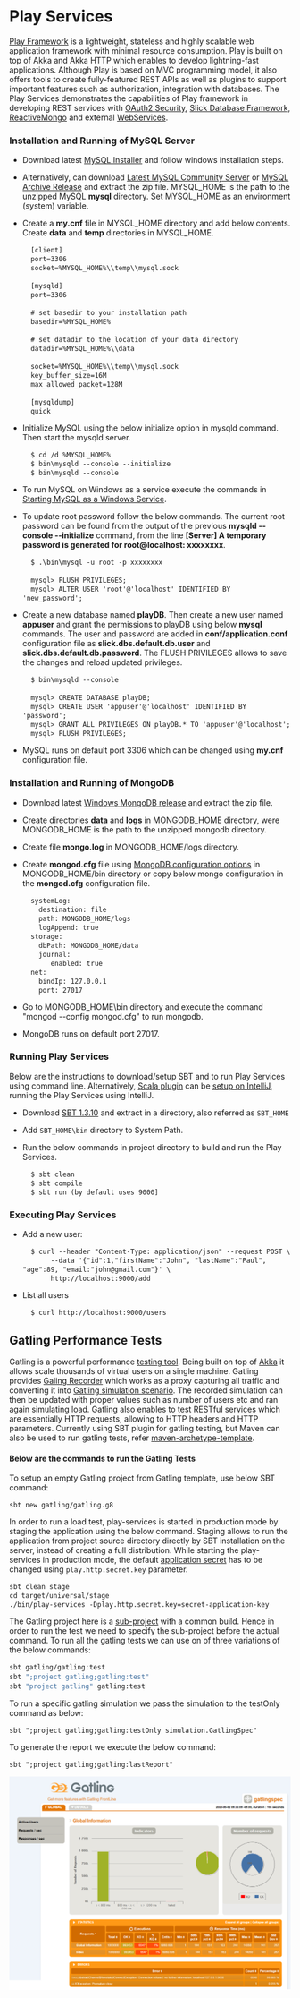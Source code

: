 # Play Services

[Play Framework](https://www.playframework.com/documentation/2.8.x/Home) is a lightweight, stateless and highly scalable web application framework with minimal resource consumption. Play is built on top of Akka and Akka HTTP which enables to develop lightning-fast applications. Although Play is based on MVC programming model, it also offers tools to create fully-featured REST APIs as well as plugins to support important features such as authorization, integration with databases. The Play Services demonstrates the capabilities of Play framework in developing REST services with [OAuth2 Security](https://github.com/nulab/play2-oauth2-provider), [Slick Database Framework](https://www.playframework.com/documentation/2.8.x/PlaySlick), [ReactiveMongo](http://reactivemongo.org/) and external [WebServices](https://www.playframework.com/documentation/2.8.x/ScalaWS).

### Installation and Running of MySQL Server

* Download latest [MySQL Installer](https://dev.mysql.com/downloads/installer/) and follow windows installation steps.
* Alternatively, can download [Latest MySQL Community Server](https://dev.mysql.com/downloads/mysql/) or [MySQL Archive Release](https://downloads.mysql.com/archives/community/) and extract the zip file. MYSQL_HOME is the path to the unzipped MySQL **mysql** directory. Set MYSQL_HOME as an environment (system) variable.
* Create a **my.cnf** file in MYSQL_HOME directory and add below contents. Create **data** and **temp** directories in MYSQL_HOME.

        [client]
        port=3306
        socket=%MYSQL_HOME%\\temp\\mysql.sock

        [mysqld]
        port=3306

        # set basedir to your installation path
        basedir=%MYSQL_HOME%

        # set datadir to the location of your data directory
        datadir=%MYSQL_HOME%\\data

        socket=%MYSQL_HOME%\\temp\\mysql.sock
        key_buffer_size=16M
        max_allowed_packet=128M

        [mysqldump]
        quick

* Initialize MySQL using the below initialize option in mysqld command. Then start the mysqld server.

        $ cd /d %MYSQL_HOME%
        $ bin\mysqld --console --initialize
        $ bin\mysqld --console

* To run MySQL on Windows as a service execute the commands in [Starting MySQL as a Windows Service](https://dev.mysql.com/doc/refman/8.0/en/windows-start-service.html).
* To update root password follow the below commands. The current root password can be found from the output of the previous **mysqld --console --initialize** command, from the line **[Server] A temporary password is generated for root@localhost: xxxxxxxx**.

        $ .\bin\mysql -u root -p xxxxxxxx

        mysql> FLUSH PRIVILEGES;
        mysql> ALTER USER 'root'@'localhost' IDENTIFIED BY 'new_password';

* Create a new database named **playDB**. Then create a new user named **appuser** and grant the permissions to playDB using below **mysql** commands. The user and password are added in **conf/application.conf** configuration file as **slick.dbs.default.db.user** and **slick.dbs.default.db.password**. The FLUSH PRIVILEGES allows to save the changes and reload updated privileges.


        $ bin\mysqld --console

        mysql> CREATE DATABASE playDB;
        mysql> CREATE USER 'appuser'@'localhost' IDENTIFIED BY 'password';
        mysql> GRANT ALL PRIVILEGES ON playDB.* TO 'appuser'@'localhost';
        mysql> FLUSH PRIVILEGES;

* MySQL runs on default port 3306 which can be changed using **my.cnf** configuration file.


### Installation and Running of MongoDB

* Download latest [Windows MongoDB release](https://www.mongodb.org/dl/win32/x86_64-2008plus-ssl) and extract the zip file.
* Create directories **data** and **logs** in MONGODB_HOME directory, were MONGODB_HOME is the path to the unzipped mongodb directory.
* Create file **mongo.log** in MONGODB_HOME/logs directory.
* Create **mongod.cfg** file using [MongoDB configuration options](https://docs.mongodb.com/v3.2/reference/configuration-options/) in MONGODB_HOME/bin directory or copy below mongo configuration in the **mongod.cfg** configuration file.

        systemLog:
          destination: file
          path: MONGODB_HOME/logs
          logAppend: true
        storage:
          dbPath: MONGODB_HOME/data
          journal:
             enabled: true
        net:
          bindIp: 127.0.0.1
          port: 27017

* Go to MONGODB_HOME\bin directory and execute the command "mongod --config mongod.cfg" to run mongodb.
* MongoDB runs on default port 27017.

### Running Play Services

Below are the instructions to download/setup SBT and to run Play Services using command line. Alternatively, [Scala plugin](https://plugins.jetbrains.com/plugin/1347-scala) can be [setup on IntelliJ](https://docs.scala-lang.org/getting-started/intellij-track/getting-started-with-scala-in-intellij.html), running the Play Services using IntelliJ.

* Download [SBT 1.3.10](https://piccolo.link/sbt-1.3.10.zip) and extract in a directory, also referred as `SBT_HOME`
* Add `SBT_HOME\bin` directory to System Path.
* Run the below commands in project directory to build and run the Play Services.


        $ sbt clean
        $ sbt compile
        $ sbt run (by default uses 9000]

### Executing Play Services

* Add a new user:


        $ curl --header "Content-Type: application/json" --request POST \
             --data '{"id":1,"firstName":"John", "lastName":"Paul", "age":89, "email:"john@gmail.com"}' \
             http://localhost:9000/add

* List all users


        $ curl http://localhost:9000/users

## Gatling Performance Tests

Gatling is a powerful performance [testing tool](https://automationrhapsody.com/performance-testing-with-gatling/). Being built on top of [Akka](https://emprovisetech.blogspot.com/2020/03/akka-evolution-of-multithreading.html) it allows scale thousands of virtual users on a single machine.
Gatling provides [Galing Recorder](https://gatling.io/open-source/) which works as a proxy capturing all traffic and converting it into [Gatling simulation scenario](https://automationrhapsody.com/performance-testing-with-gatling-record-and-playback/). The recorded simulation can then be updated with proper values such as number of users etc and ran again simulating load.
Gatling also enables to test RESTful services which are essentially HTTP requests, allowing to HTTP headers and HTTP parameters.
Currently using SBT plugin for gatling testing, but Maven can also be used to run gatling tests, refer [maven-archetype-template](https://github.com/gatling/gatling-highcharts-maven-archetype).
#### Below are the commands to run the Gatling Tests

To setup an empty Gatling project from Gatling template, use below SBT command:
```
sbt new gatling/gatling.g8
```
In order to run a load test, play-services is started in production mode by staging the application using the below command. 
Staging allows to run the application from project source directory directly by SBT installation on the server, instead of creating a full distribution.
While starting the play-services in production mode, the default [application secret](https://www.playframework.com/documentation/2.8.x/ApplicationSecret) has to be changed using `play.http.secret.key` parameter.
```
sbt clean stage
cd target/universal/stage
./bin/play-services -Dplay.http.secret.key=secret-application-key
```

The Gatling project here is a [sub-project](https://www.scala-sbt.org/1.x/docs/Multi-Project.html) with a common build.
Hence in order to run the test we need to specify the sub-project before the actual command. 
To run all the gatling tests we can use on of three variations of the below commands:
```bash
sbt gatling/gatling:test
sbt ";project gatling;gatling:test"
sbt "project gatling" gatling:test
```

To run a specific gatling simulation we pass the simulation to the testOnly command as below:
```
sbt ";project gatling;gatling:testOnly simulation.GatlingSpec"
```

To generate the report we execute the below command:
```
sbt ";project gatling;gatling:lastReport"
```


   ![Gatling Report](images/gatling-report.png)
